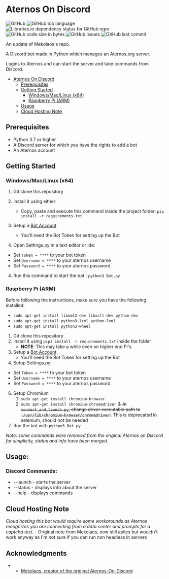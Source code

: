 # Aternos On Discord 
![GitHub](https://img.shields.io/github/license/kozabrada123/Aternos-On-Discord)
![GitHub top language](https://img.shields.io/github/languages/top/kozabrada123/Aternos-On-Discord)
![Libraries.io dependency status for GitHub repo](https://img.shields.io/librariesio/github/kozabrada123/Aternos-On-Discord)
![GitHub code size in bytes](https://img.shields.io/github/languages/code-size/kozabrada123/Aternos-On-Discord)
![GitHub issues](https://img.shields.io/github/issues/kozabrada123/Aternos-On-Discord)
![GitHub last commit](https://img.shields.io/github/last-commit/kozabrada123/Aternos-On-Discord)


An update of Mekolaos's repo.

A Discord bot made in Python which manages an Aternos.org server.


Logins to Aternos and can start the server and take commands from Discord.


- [Aternos On Discord](#aternos-on-discord)
  - [Prerequisites](#prerequisites)
  - [Getting Started](#getting-started)
    - [Windows/Mac/Linux (x64)](#windowsmaclinux-x64)
    - [Raspberry Pi (ARM)](#raspberry-pi-arm)
  - [Usage](#usage)
  - [Cloud Hosting Note](#cloud-hosting-note)



## Prerequisites

* Python 3.7 or higher
* A Discord server for which you have the rights to add a bot
* An Aternos account



## Getting Started

### Windows/Mac/Linux (x64)

1. Git clone this repository
2. Install it using either:
   * Copy, paste and execute this command inside the project folder: ```pip install -r requirements.txt```
3. Setup a [Bot Account](https://discordpy.readthedocs.io/en/latest/discord.html)
   - You'll need the Bot Token for setting up the Bot

4. Open Settings.py in a text editor or ide:
- Set `Token = ****` to your bot token
- Set `Username = ****` to your aternos username
- Set `Password = ****` to your aternos password
 
4. Run this command to start the bot : ```python3 Bot.py```


### Raspberry Pi (ARM)

Before following the instructions, make sure you have the following installed: 
- `sudo apt-get install libxml2-dev libxslt-dev python-dev`
- `sudo apt-get install python3-lxml python-lxml`
- `sudo apt-get install python3-wheel`


1. Git clone this repository
2. Install it using `pip3 install -r requirements.txt` inside the folder
   - **NOTE**: This may take a while even on higher end Pi's
3. Setup a [Bot Account](https://discordpy.readthedocs.io/en/latest/discord.html)
   - You'll need the Bot Token for setting up the Bot
4. Setup Settings.py:
- Set `Token = ****` to your bot token
- Set `Username = ****` to your aternos username
- Set `Password = ****` to your aternos password

6. Setup Chromium 
   1. `sudo apt-get install chromium-browser`
   2. `sudo apt-get install chromium-chromedriver`
   ~~3. In `connect_and_launch.py`, change driver executable path to `'/usr/lib/chromium-browser/chromedriver'`~~ This is deprecated in selenium, should not be needed
7. Run the bot with `python3 Bot.py`


*Note: some commands were removed from the original Aternos on Discord for simplicity, status and info have been merged.*

## Usage:

### Discord Commands:
* --launch - starts the server
* --status - displays info about the server
* --help - displays commands


## Cloud Hosting Note

*Cloud hosting this bot would require some workarounds as Aternos recognizes you are connecting from a data center and prompts for a captcha test.* - Original note from Mekolaos, now still aplies but wouldn't work anyway as I'm not sure if you can run non headless in servers


## Acknowledgments

* - [Mekolaos, creator of the original Aternos-On-Discord](https://github.com/Mekolaos)


